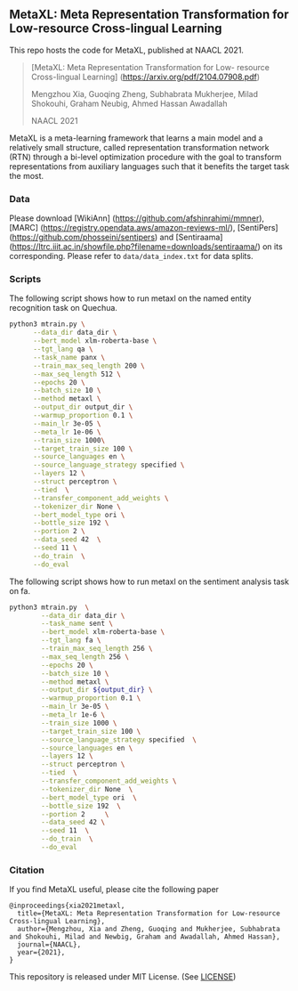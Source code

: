 ## MetaXL: Meta Representation Transformation for Low-resource Cross-lingual Learning

This repo hosts the code for MetaXL, published at NAACL 2021. 
> [MetaXL: Meta Representation Transformation for Low- resource Cross-lingual Learning] (https://arxiv.org/pdf/2104.07908.pdf)
> 
> Mengzhou Xia, Guoqing Zheng, Subhabrata Mukherjee, Milad Shokouhi, Graham Neubig, Ahmed Hassan Awadallah  
> 
> NAACL 2021

MetaXL is a meta-learning framework that learns a main model and a relatively small structure, called representation transformation network (RTN) through a bi-level optimization procedure with the goal to transform representations from auxiliary languages such that it benefits the target task the most.

### Data
Please download [WikiAnn] (https://github.com/afshinrahimi/mmner), [MARC] (https://registry.opendata.aws/amazon-reviews-ml/), [SentiPers] (https://github.com/phosseini/sentipers) and [Sentiraama] (https://ltrc.iiit.ac.in/showfile.php?filename=downloads/sentiraama/) on its corresponding. Please refer to `data/data_index.txt` for data splits. 

### Scripts

The following script shows how to run metaxl on the named entity recognition task on Quechua. 

```bash
python3 mtrain.py \
      --data_dir data_dir \
      --bert_model xlm-roberta-base \
      --tgt_lang qa \
      --task_name panx \
      --train_max_seq_length 200 \
      --max_seq_length 512 \
      --epochs 20 \
      --batch_size 10 \
      --method metaxl \
      --output_dir output_dir \
      --warmup_proportion 0.1 \
      --main_lr 3e-05 \
      --meta_lr 1e-06 \
      --train_size 1000\
      --target_train_size 100 \
      --source_languages en \
      --source_language_strategy specified \
      --layers 12 \
      --struct perceptron \
      --tied  \
      --transfer_component_add_weights \
      --tokenizer_dir None \
      --bert_model_type ori \
      --bottle_size 192 \
      --portion 2 \
      --data_seed 42  \
      --seed 11 \
      --do_train  \
      --do_eval 

```

The following script shows how to run metaxl on the sentiment analysis task on fa. 

``` bash
python3 mtrain.py  \
		--data_dir data_dir \
		--task_name sent \
		--bert_model xlm-roberta-base \
		--tgt_lang fa \
		--train_max_seq_length 256 \
		--max_seq_length 256 \
		--epochs 20 \
		--batch_size 10 \
		--method metaxl \
		--output_dir ${output_dir} \
		--warmup_proportion 0.1 \
		--main_lr 3e-05 \
		--meta_lr 1e-6 \
		--train_size 1000 \
		--target_train_size 100 \
		--source_language_strategy specified  \
		--source_languages en \
		--layers 12 \
		--struct perceptron \
		--tied  \
		--transfer_component_add_weights \
		--tokenizer_dir None  \
		--bert_model_type ori  \
		--bottle_size 192  \
		--portion 2 	\
		--data_seed 42 \
		--seed 11  \
		--do_train  \
		--do_eval
```

### Citation

If you find MetaXL useful, please cite the following paper

```
@inproceedings{xia2021metaxl,
  title={MetaXL: Meta Representation Transformation for Low-resource Cross-lingual Learning},
  author={Mengzhou, Xia and Zheng, Guoqing and Mukherjee, Subhabrata and Shokouhi, Milad and Newbig, Graham and Awadallah, Ahmed Hassan},
  journal={NAACL},
  year={2021},
}
```

This repository is released under MIT License. (See [LICENSE](LICENSE))

	

